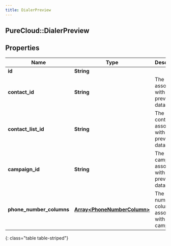 ```yaml
---
title: DialerPreview
---
```

## PureCloud::DialerPreview

## Properties

|Name | Type | Description | Notes|
|------------ | ------------- | ------------- | -------------|
| **id** | **String** |  | [optional] |
| **contact_id** | **String** | The contact associated with this preview data pop | [optional] |
| **contact_list_id** | **String** | The contactList associated with this preview data pop. | [optional] |
| **campaign_id** | **String** | The campaignId associated with this preview data pop. | [optional] |
| **phone_number_columns** | [**Array&lt;PhoneNumberColumn&gt;**](PhoneNumberColumn.html) | The phone number columns associated with this campaign | [optional] |
{: class="table table-striped"}


